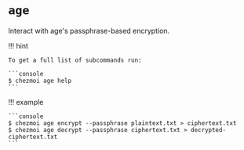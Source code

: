 # `age`

Interact with age's passphrase-based encryption.

!!! hint

    To get a full list of subcommands run:

    ```console
    $ chezmoi age help
    ```

!!! example

    ```console
    $ chezmoi age encrypt --passphrase plaintext.txt > ciphertext.txt
    $ chezmoi age decrypt --passphrase ciphertext.txt > decrypted-ciphertext.txt
    ```
